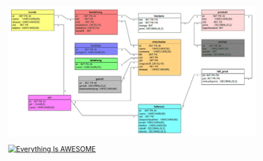 ![Alt text](https://github.com/lukashecke/Lernskripte/blob/master/_Assets/datenbankschema_getraenkemarkt.png)

[![Everything Is AWESOME](https://www.youtube.com/watch?v=z7-EmiKbEeE/0.jpg)](https://www.youtube.com/watch?v=z7-EmiKbEeE "Everything Is AWESOME")
